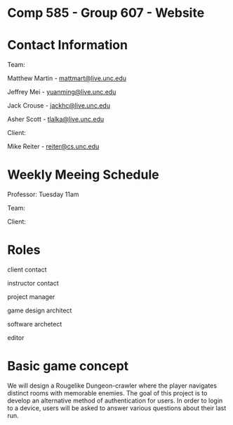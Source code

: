 # Comp 585 - Group 607 - Website

# Contact Information
Team:

Matthew Martin - mattmart@live.unc.edu

Jeffrey Mei - yuanming@live.unc.edu

Jack Crouse - jackhc@live.unc.edu

Asher Scott - tlalka@live.unc.edu

Client:

Mike Reiter - reiter@cs.unc.edu

# Weekly Meeing Schedule

Professor: Tuesday 11am

Team: 

Client: 

# Roles

client contact

instructor contact

project manager

game design architect

software archetect

editor

# Basic game concept
We will design a Rougelike Dungeon-crawler where the player navigates distinct rooms with memorable enemies.
The goal of this project is to develop an alternative method of authentication for users. 
In order to login to a device, users will be asked to answer various questions about their last run.

